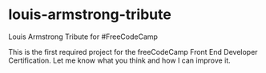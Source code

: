 # louis-armstrong-tribute
Louis Armstrong Tribute for #FreeCodeCamp

This is the first required project for the freeCodeCamp Front End Developer Certification.
Let me know what you think and how I can improve it.
